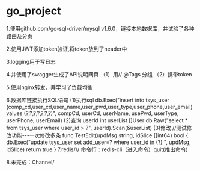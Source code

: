 # go_project

1.使用github.com/go-sql-driver/mysql v1.6.0，链接本地数据库，并试验了各种路由及分页

2.使用JWT添加token验证,将token放到了header中

3.logging用于写日志

4.并使用了swagger生成了API说明网页
    （1）用// @Tags 分组
    （2）携带token

5.使用nginx转发，并学习了负载均衡

6.数据库链接执行SQL语句
    (1)执行sql
        db.Exec("insert into tsys_user (comp_cd,user_cd,user_name,user_pwd,user_type,user_phone,user_email) values (?,?,?,?,?,?,?)",
		    compCd, userCd, userName, usePwd, userType, userPhone, userEmail)
    (2)查询
        userId int
        userList []User
        db.Raw("select * from tsys_user where user_id > ?", userId).Scan(&userList)
    (3)修改
        //测试修改功能---一次修改多条
        func TestEdit(updMsg string, idSlice []int64) bool {
            db.Exec("update tsys_user set add_user=? where user_id in (?) ", updMsg, idSlice)
    	    return true
        }
7.redis///   命令行：redis-cli（进入命令）quit(推出命令)

8.未完成：Channel/

